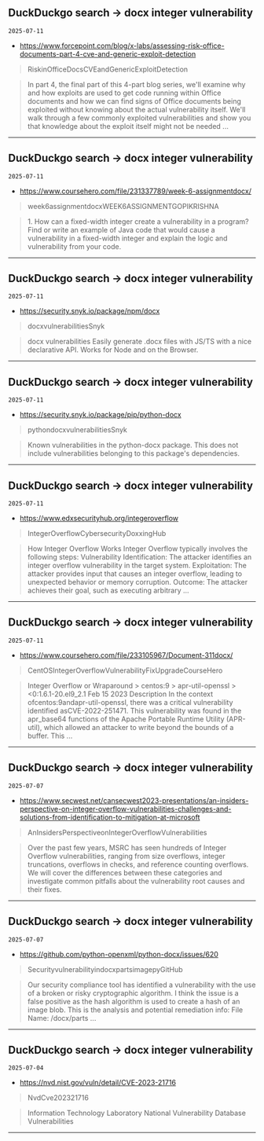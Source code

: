 ## DuckDuckgo search -> docx integer vulnerability
`2025-07-11`

* https://www.forcepoint.com/blog/x-labs/assessing-risk-office-documents-part-4-cve-and-generic-exploit-detection

<blockquote>
 RiskinOfficeDocsCVEandGenericExploitDetection
</blockquote>
<blockquote>
In part 4, the final part of this 4-part blog series, we'll examine why and how exploits are used to get code running within Office documents and how we can find signs of Office documents being exploited without knowing about the actual vulnerability itself. We'll walk through a few commonly exploited vulnerabilities and show you that knowledge about the exploit itself might not be needed ...
</blockquote>

---

## DuckDuckgo search -> docx integer vulnerability
`2025-07-11`

* https://www.coursehero.com/file/231337789/week-6-assignmentdocx/

<blockquote>
 week6assignmentdocxWEEK6ASSIGNMENTGOPIKRISHNA
</blockquote>
<blockquote>
1. How can a fixed-width integer create a vulnerability in a program? Find or write an example of Java code that would cause a vulnerability in a fixed-width integer and explain the logic and vulnerability from your code.
</blockquote>

---

## DuckDuckgo search -> docx integer vulnerability
`2025-07-11`

* https://security.snyk.io/package/npm/docx

<blockquote>
 docxvulnerabilitiesSnyk
</blockquote>
<blockquote>
docx vulnerabilities Easily generate .docx files with JS/TS with a nice declarative API. Works for Node and on the Browser.
</blockquote>

---

## DuckDuckgo search -> docx integer vulnerability
`2025-07-11`

* https://security.snyk.io/package/pip/python-docx

<blockquote>
 pythondocxvulnerabilitiesSnyk
</blockquote>
<blockquote>
Known vulnerabilities in the python-docx package. This does not include vulnerabilities belonging to this package's dependencies.
</blockquote>

---

## DuckDuckgo search -> docx integer vulnerability
`2025-07-11`

* https://www.edxsecurityhub.org/integeroverflow

<blockquote>
 IntegerOverflowCybersecurityDoxxingHub
</blockquote>
<blockquote>
How Integer Overflow Works Integer Overflow typically involves the following steps: Vulnerability Identification: The attacker identifies an integer overflow vulnerability in the target system. Exploitation: The attacker provides input that causes an integer overflow, leading to unexpected behavior or memory corruption. Outcome: The attacker achieves their goal, such as executing arbitrary ...
</blockquote>

---

## DuckDuckgo search -> docx integer vulnerability
`2025-07-11`

* https://www.coursehero.com/file/233105967/Document-311docx/

<blockquote>
 CentOSIntegerOverflowVulnerabilityFixUpgradeCourseHero
</blockquote>
<blockquote>
Integer Overflow or Wraparound &gt; centos:9 &gt; apr-util-openssl &gt; &lt;0:1.6.1-20.el9_2.1 Feb 15 2023 Description In the context ofcentos:9andapr-util-openssl, there was a critical vulnerability identified asCVE-2022-251471. This vulnerability was found in the apr_base64 functions of the Apache Portable Runtime Utility (APR-util), which allowed an attacker to write beyond the bounds of a buffer. This ...
</blockquote>

---

## DuckDuckgo search -> docx integer vulnerability
`2025-07-07`

* https://www.secwest.net/cansecwest2023-presentations/an-insiders-perspective-on-integer-overflow-vulnerabilities-challenges-and-solutions-from-identification-to-mitigation-at-microsoft

<blockquote>
 AnInsidersPerspectiveonIntegerOverflowVulnerabilities
</blockquote>
<blockquote>
Over the past few years, MSRC has seen hundreds of Integer Overflow vulnerabilities, ranging from size overflows, integer truncations, overflows in checks, and reference counting overflows. We will cover the differences between these categories and investigate common pitfalls about the vulnerability root causes and their fixes.
</blockquote>

---

## DuckDuckgo search -> docx integer vulnerability
`2025-07-07`

* https://github.com/python-openxml/python-docx/issues/620

<blockquote>
 SecurityvulnerabilityindocxpartsimagepyGitHub
</blockquote>
<blockquote>
Our security compliance tool has identified a vulnerability with the use of a broken or risky cryptographic algorithm. I think the issue is a false positive as the hash algorithm is used to create a hash of an image blob. This is the analysis and potential remediation info: File Name: /docx/parts ...
</blockquote>

---

## DuckDuckgo search -> docx integer vulnerability
`2025-07-04`

* https://nvd.nist.gov/vuln/detail/CVE-2023-21716

<blockquote>
 NvdCve202321716
</blockquote>
<blockquote>
Information Technology Laboratory National Vulnerability Database Vulnerabilities
</blockquote>

---

